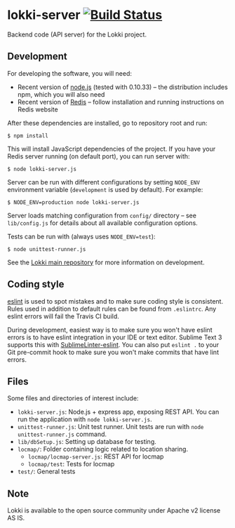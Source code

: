 lokki-server [![Build Status](https://travis-ci.org/TheSoftwareFactory/lokki-server.svg?branch=master)](https://travis-ci.org/TheSoftwareFactory/lokki-server)
============

Backend code (API server) for the Lokki project.

## Development

For developing the software, you will need:
- Recent version of [node.js](http://nodejs.org/) (tested with 0.10.33) – the distribution includes npm, which you will also need
- Recent version of [Redis](http://redis.io/) – follow installation and running instructions on Redis website

After these dependencies are installed, go to repository root and run:

    $ npm install

This will install JavaScript dependencies of the project. If you have your Redis server running (on default port), you can run server with:

    $ node lokki-server.js

Server can be run with different configurations by setting `NODE_ENV` environment variable (`development` is used by default). For example:

    $ NODE_ENV=production node lokki-server.js

Server loads matching configuration from `config/` directory – see `lib/config.js` for details about all available configuration options.

Tests can be run with (always uses `NODE_ENV=test`):

    $ node unittest-runner.js

See the [Lokki main repository](https://github.com/TheSoftwareFactory/lokki) for more information on development.

## Coding style

[eslint](http://eslint.org/) is used to spot mistakes and to make sure coding style is consistent. Rules used in addition to default rules can be found from `.eslintrc`. Any eslint errors will fail the Travis CI build.

During development, easiest way is to make sure you won't have eslint errors is to have eslint integration in your IDE or text editor. Sublime Text 3 supports this with [SublimeLinter-eslint](https://github.com/roadhump/SublimeLinter-eslint). You can also put `eslint .` to your Git pre-commit hook to make sure you won't make commits that have lint errors.

## Files

Some files and directories of interest include:

- `lokki-server.js`: Node.js + express app, exposing REST API. You can run the application with `node lokki-server.js`.
- `unittest-runner.js`: Unit test runner. Unit tests are run with `node unittest-runner.js` command.
- `lib/dbSetup.js`: Setting up database for testing.
- `locmap/`: Folder containing logic related to location sharing.
    - `locmap/locmap-server.js`: REST API for locmap
    - `locmap/test`: Tests for locmap
- `test/`: General tests

## Note

Lokki is available to the open source community under Apache v2 license AS IS.
